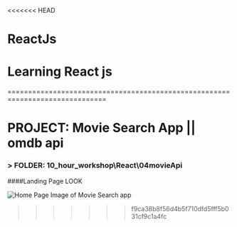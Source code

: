 <<<<<<< HEAD
# ReactJs
Learning React js
=======


==============================================================================

# PROJECT: Movie Search App || omdb api
### > FOLDER: 10_hour_workshop\React\04movieApi

####Landing Page LOOK

![Home Page Image of Movie Search app ](image_url)


>>>>>>> f9ca38b8f56d4b5f710dfd5fff5b031cf9c1a4fc
